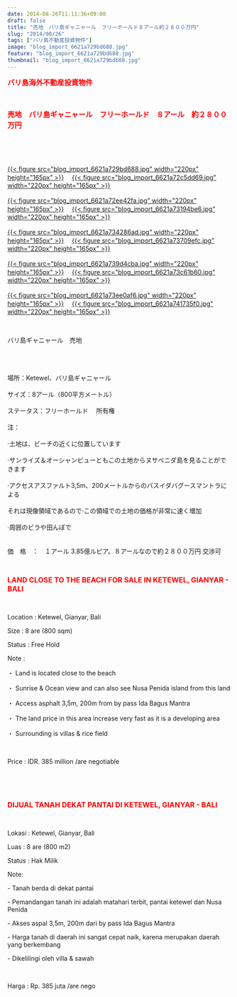 ```yaml
---
date: 2014-08-26T11:11:36+09:00
draft: false
title: "売地　バリ島ギャニャール　フリーホールド８アール約２８００万円"
slug: "2014/08/26"
tags: ["バリ島不動産投資物件"]
image: "blog_import_6621a729bd688.jpg"
feature: "blog_import_6621a729bd688.jpg"
thumbnail: "blog_import_6621a729bd688.jpg"
---
```

<p><font color="#ff0000" size="3"><strong>バリ島海外不動産投資物件</strong></font></p><p><font color="#ff0000" size="3"><strong><br/></strong></font></p><p><font color="#ff0000" size="3"><strong>売地　バリ島ギャニャール　フリーホールド　８アール　約２８００万円</strong></font></p><br/><br/><p><br/><a href="blog_import_6621a72b0192f.jpg">{{< figure src="blog_import_6621a729bd688.jpg" width="220px" height="165px" >}}</a> 　<a href="blog_import_6621a72d90ec1.jpg">{{< figure src="blog_import_6621a72c5dd69.jpg" width="220px" height="165px" >}}</a> <br/><br/><a href="blog_import_6621a730463bf.jpg">{{< figure src="blog_import_6621a72ee42fa.jpg" width="220px" height="165px" >}}</a> 　<a href="blog_import_6621a732c87c8.jpg">{{< figure src="blog_import_6621a73194be6.jpg" width="220px" height="165px" >}}</a> <br/><br/><a href="blog_import_6621a735792c7.jpg">{{< figure src="blog_import_6621a734286ad.jpg" width="220px" height="165px" >}}</a> 　<a href="blog_import_6621a738429ad.jpg">{{< figure src="blog_import_6621a73709efc.jpg" width="220px" height="165px" >}}</a> <br/><br/><a href="blog_import_6621a73b16533.jpg">{{< figure src="blog_import_6621a739d4cba.jpg" width="220px" height="165px" >}}</a> 　<a href="blog_import_6621a73d992db.jpg">{{< figure src="blog_import_6621a73c61b60.jpg" width="220px" height="165px" >}}</a> <br/><br/><a href="blog_import_6621a74022c22.jpg">{{< figure src="blog_import_6621a73ee0af6.jpg" width="220px" height="165px" >}}</a> 　<a href="blog_import_6621a742b03a1.jpg">{{< figure src="blog_import_6621a741735f0.jpg" width="220px" height="165px" >}}</a> <br/></p><br/><p><span>バリ島</span><span>ギャニャール　売地</span></p><p><span><br/></span><br/><br/><span>場所：</span><span>Ketewel</span><span>、</span><span>バリ島ギャニャール</span> <br/><br/><span>サイズ：</span><span>8アール（</span><span>800</span><span>平方メートル</span><span>）</span> <br/><br/><span>ステータス：</span><span>フリー</span><span>ホールド</span> 　所有権<br/><br/><span>注：</span> <br/><br/><span>·</span><span>土地</span><span>は、ビーチ</span><span>の近くに</span><span>位置しています</span> <br/><br/><span>·</span><span>サンライズ</span><span>＆</span><span>オーシャン</span><span>ビューと</span><span>も</span><span>この土地</span><span>から</span><span>ヌサペニダ</span><span>島</span><span>を見ることができます</span> <br/><br/><span>·</span><span>アクセス</span><span>アスファルト</span><span>3,5m</span><span>、</span><span>200メートル</span><span>からのパス</span><span>イダ</span><span>バグース</span><span>マントラ</span><span>による</span> <br/><br/><span>それは</span><span>現像領域</span><span>であるので</span><span>·</span><span>この領域での</span><span>土地の</span><span>価格が</span><span>非常に速く</span><span>増加</span> <br/><br/><span>·</span><span>周囲の</span><span>ビラや</span><span>田んぼ</span><span>で</span> <br/><br/><br/><span>価　格　：　１アール</span> <span class="hps">3.85億ルピア。８アールなので約２８００万円</span> 交渉可<br/></p><br/><p><font color="#ff0000" size="3"><strong>LAND CLOSE TO THE BEACH FOR SALE IN KETEWEL, GIANYAR - BALI</strong></font></p><br/><p>Location : Ketewel, Gianyar, Bali</p><p>Size : 8 are (800 sqm)</p><p>Status : Free Hold</p><p>Note :</p><p>・ Land is located close to the beach</p><p>・ Sunrise &amp; Ocean view and can also see Nusa Penida island from this land</p><p>・ Access asphalt 3,5m, 200m from by pass Ida Bagus Mantra </p><p>・ The land price in this area increase very fast as it is a developing area</p><p>・ Surrounding is villas &amp; rice field</p><br/><p>Price : IDR. 385 million /are negotiable</p><br/><br/><br/><p><font color="#ff0000" size="3"><strong>DIJUAL TANAH DEKAT PANTAI DI KETEWEL, GIANYAR - BALI</strong></font></p><br/><p>Lokasi : Ketewel, Gianyar, Bali</p><p>Luas : 8 are (800 m2)</p><p>Status : Hak Milik</p><p>Note:</p><p>- Tanah berda di dekat pantai</p><p>- Pemandangan tanah ini adalah matahari terbit, pantai ketewel dan Nusa Penida</p><p>- Akses aspal 3,5m, 200m dari by pass Ida Bagus Mantra</p><p>- Harga tanah di daerah ini sangat cepat naik, karena merupakan daerah yang berkembang</p><p>- Dikelilingi oleh villa &amp; sawah</p><br/><p>Harga : Rp. 385 juta /are nego</p><p><br/><br/></p>

